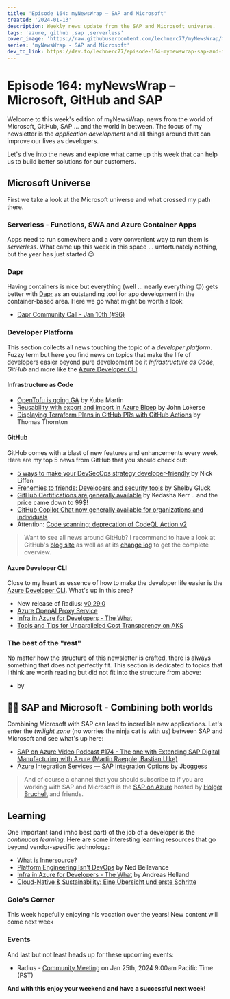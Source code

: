 ```yaml
---
title: 'Episode 164: myNewsWrap – SAP and Microsoft'
created: '2024-01-13'
description: Weekly news update from the SAP and Microsoft universe.
tags: 'azure, github ,sap ,serverless'
cover_image: 'https://raw.githubusercontent.com/lechnerc77/myNewsWrap/main/episodes/cover-images/episode164small.png'
series: 'myNewsWrap - SAP and Microsoft'
dev_to_link: https://dev.to/lechnerc77/episode-164-mynewswrap-sap-and-microsoft-1p7e
---
```


# Episode 164: myNewsWrap – Microsoft, GitHub and SAP

Welcome to this week's edition of myNewsWrap, news from the world of Microsoft, GitHub, SAP ... and the world in between. The focus of my newsletter is the *application development* and all things around that can improve our lives as developers.

Let's dive into the news and explore what came up this week that can help us to build better solutions for our customers.

## Microsoft Universe

First we take a look at the Microsoft universe and what crossed my path there.

### Serverless - Functions, SWA and Azure Container Apps

Apps need to run somewhere and a very convenient way to run them is *serverless*. What came up this week in this space ... unfortunately nothing, but the year has just started 😉

### Dapr

Having containers is nice but everything (well ... nearly everything 😉) gets better with [Dapr](https://dapr.io/) as an outstanding tool for app development in the container-based area. Here we go what might be worth a look:

* [Dapr Community Call - Jan 10th (#96)](https://youtu.be/4gT0Y6QxinU?si=3Ez8FajSyRktsST7)

### Developer Platform

This section collects all news touching the topic of a *developer platform*. Fuzzy term but here you find news on topics that make the life of developers easier beyond pure development be it *Infrastructure as Code*, *GitHub* and more like the [Azure Developer CLI](https://github.com/Azure/azure-dev).  

#### Infrastructure as Code

* [OpenTofu is going GA](https://opentofu.org/blog/opentofu-is-going-ga) by Kuba Martin
* [Reusability with export and import in Azure Bicep](https://johnlokerse.dev/2024/01/08/reusability-with-export-and-import-in-azure-bicep/) by John Lokerse
* [Displaying Terraform Plans in GitHub PRs with GitHub Actions](https://thomasthornton.cloud/2024/01/11/displaying-terraform-plans-in-github-prs-with-github-actions/) by Thomas Thornton

#### GitHub

GitHub comes with a blast of new features and enhancements every week. Here are my top 5 news from GitHub that you should check out:

* [5 ways to make your DevSecOps strategy developer-friendly](https://github.blog/2024-01-05-5-ways-to-make-your-devsecops-strategy-developer-friendly/) by Nick Liffen
* [Frenemies to friends: Developers and security tools](https://github.blog/2024-01-08-frenemies-to-friends-developers-and-security-tools/) by Shelby Gluck
* [GitHub Certifications are generally available](https://github.blog/2024-01-08-github-certifications-are-generally-available/) by Kedasha Kerr .. and the price came down to 99$!
* [GitHub Copilot Chat now generally available for organizations and individuals](https://github.blog/changelog/2024-01-11-github-copilot-chat-now-generally-available-for-organizations-and-individuals/)
* Attention: [Code scanning: deprecation of CodeQL Action v2](https://github.blog/changelog/2024-01-12-code-scanning-deprecation-of-codeql-action-v2/)

> Want to see all news around GitHub? I recommend to have a look at GitHub's [blog site](https://github.blog/) as well as at its [change log](https://github.blog/changelog/) to get the complete overview.

#### Azure Developer CLI

Close to my heart as essence of how to make the developer life easier is the [Azure Developer CLI](https://github.com/Azure/azure-dev). What's up in this area?

* New release of Radius: [v0.29.0](https://github.com/radius-project/radius/releases/tag/v0.29.0)
* [Azure OpenAI Proxy Service](https://microsoft.github.io/azure-openai-service-proxy/)
* [Infra in Azure for Developers - The What](https://techcommunity.microsoft.com/t5/azure-developer-community-blog/infra-in-azure-for-developers-the-what/ba-p/4026102)
* [Tools and Tips for Unparalleled Cost Transparency on AKS](https://youtu.be/p15XAKy14WQ?si=XOWdp4FX0OzQUV7W)

### The best of the "rest"

No matter how the structure of this newsletter is crafted, there is always something that does not perfectly fit. This section is dedicated to topics that I think are worth reading but did not fit into the structure from above:

* []() by

## 🐱‍👤 SAP and Microsoft - Combining both worlds

Combining Microsoft with SAP can lead to incredible new applications. Let's enter the *twilight zone* (no worries the ninja cat is with us) between SAP and Microsoft and see what's up here:

* [SAP on Azure Video Podcast #174 - The one with Extending SAP Digital Manufacturing with Azure (Martin Raepple, Bastian Ulke)](https://www.youtube.com/watch?v=H1lvtg5tm44)
* [Azure Integration Services — SAP Integration Options](https://switchedon.bowdark.com/azure-integration-services-integration-options-d3e2d41cf69e) by Jboggess

> And of course a channel that you should subscribe to if you are working with SAP and Microsoft is the [SAP on Azure](https://www.youtube.com/@SAPonAzure) hosted by [Holger Bruchelt](https://www.linkedin.com/in/holger-bruchelt/) and friends.

## Learning

One important (and imho best part) of the job of a developer is the *continuous learning*. Here are some interesting learning resources that go beyond vendor-specific technology:

* [What is Innersource?](https://youtu.be/-VXFeSz_s8M?si=DuFBZdCuKgSQaG3g)
* [Platform Engineering Isn't DevOps](https://youtu.be/yDMN4YZ3xbU?si=F7lG_1jwbG0QKlda) by Ned Bellavance
* [Infra in Azure for Developers - The What](https://techcommunity.microsoft.com/t5/azure-developer-community-blog/infra-in-azure-for-developers-the-what/ba-p/4026102) by Andreas Helland
* [Cloud-Native & Sustainability: Eine Übersicht und erste Schritte](https://whiteduck.de/cloud-native-sustainability-eine-uebersicht-und-erste-schritte/)

### Golo's Corner

This week hopefully enjoying his vacation over the years! New content will come next week

### Events

And last but not least heads up for these upcoming events:

* Radius - [Community Meeting](https://github.com/radius-project/community?tab=readme-ov-file#community-meetings) on Jan 25th, 2024 9:00am Pacific Time (PST)

**And with this enjoy your weekend and have a successful next week!**
